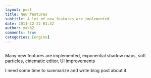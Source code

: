 ```yaml
---
layout: post
title: New features
subtitle: A lot of new features are implemented
date: 2011-12-22 01:32
author: yak32
comments: true
categories: [engine]
---
```

<a href="/blog/images/uploads/2011/12/glow_screen_village1.jpg"><img class="image featured" title="glow_screen_village" src="/blog/images/uploads/2011/12/glow_screen_village1.jpg" alt="" /></a>

Many new features are implemented, exponential shadow maps, soft particles, cinematic editor, UI improvements

I need some time to summarize and write blog post about it.

